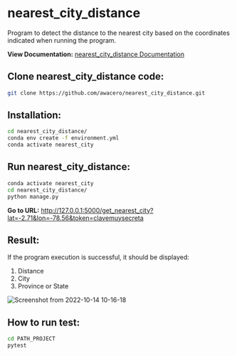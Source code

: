 # nearest_city_distance

Program to detect the distance to the nearest city based on the coordinates indicated when running the program.

**View Documentation:** [nearest_city_distance Documentation](https://awacero.github.io/nearest_city_distance/index.html)

## Clone nearest_city_distance code:

``` bash
git clone https://github.com/awacero/nearest_city_distance.git

```

## Installation:

``` bash
cd nearest_city_distance/
conda env create -f environment.yml
conda activate nearest_city
```


## Run nearest_city_distance:

``` bash
conda activate nearest_city
cd nearest_city_distance/
python manage.py
```

**Go to URL:** http://127.0.0.1:5000/get_nearest_city?lat=-2.71&lon=-78.56&token=clavemuysecreta  

## Result:

If the program execution is successful, it should be displayed:
1) Distance 
2) City
3) Province or State  

![Screenshot from 2022-10-14 10-16-18](https://user-images.githubusercontent.com/102699851/195883498-e78d1bb8-a375-411c-b24a-b36ee1f0bef5.png)

## How to run test:

``` bash
cd PATH_PROJECT
pytest
```






